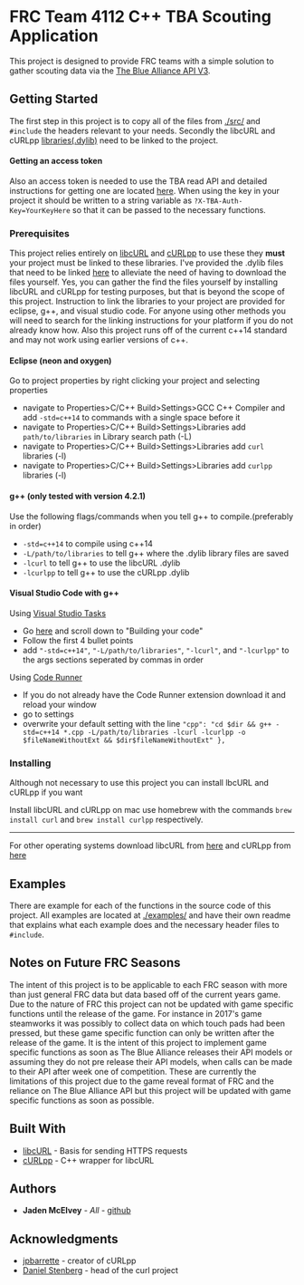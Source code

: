 # FRC Team 4112 C++ TBA Scouting Application
This project is designed to provide FRC teams with a simple solution to gather scouting data via the [The Blue Alliance API V3](https://www.thebluealliance.com/apidocs/v3). 

## Getting Started
The first step in this project is to copy all of the files from [./src/](https://github.com/JadenMcElvey/4112-Cpp-TBA-Scouting-Application/tree/master/src) and `#include` the headers relevant to your needs. Secondly the libcURL and cURLpp [libraries(.dylib)](https://github.com/JadenMcElvey/4112-Cpp-TBA-Scouting-Application/tree/master/Libraries) need to be linked to the project.
#### Getting an access token
Also an access token is needed to use the TBA read API and detailed instructions for getting one are located [here](https://www.thebluealliance.com/apidocs#apiv3). When using the key in your project it should be written to a string variable as `?X-TBA-Auth-Key=YourKeyHere` so that it can be passed to the necessary functions.

### Prerequisites
This project relies entirely on [libcURL](https://curl.haxx.se/libcurl/) and [cURLpp](http://www.curlpp.org) to use these they **must** your project must be linked to these libraries. I've provided the .dylib files that need to be linked [here](https://github.com/JadenMcElvey/4112-Cpp-TBA-Scouting-Application/tree/master/Libraries) to alleviate the need of having to download the files yourself. Yes, you can gather the find the files yourself by installing libcURL and cURLpp for testing purposes, but that is beyond the scope of this project. 
Instruction to link the libraries to your project are provided for eclipse, g++, and visual studio code. For anyone using other methods you will need to search for the linking instructions for your platform if you do not already know how. Also this project runs off of the current c++14 standard and may not work using earlier versions of c++.

#### Eclipse (neon and oxygen)
Go to project properties by right clicking your project and selecting properties  
* navigate to Properties>C/C++ Build>Settings>GCC C++ Compiler and add `-std=c++14` to commands with a single space before it
* navigate to Properties>C/C++ Build>Settings>Libraries add `path/to/libraries` in Library search path (-L)
* navigate to Properties>C/C++ Build>Settings>Libraries add `curl` libraries (-l)
* navigate to Properties>C/C++ Build>Settings>Libraries add `curlpp` libraries (-l)

#### g++ (only tested with version 4.2.1)
Use the following flags/commands when you tell g++ to compile.(preferably in order)  
* `-std=c++14` to compile using c++14
* `-L/path/to/libraries` to tell g++ where the .dylib library files are saved
* `-lcurl` to tell g++ to use the libcURL .dylib
* `-lcurlpp` to tell g++ to use the cURLpp .dylib

#### Visual Studio Code with g++
Using [Visual Studio Tasks](https://code.visualstudio.com/docs/languages/cpp#_getting-started)
* Go [here](https://code.visualstudio.com/docs/languages/cpp#_getting-started) and scroll down to "Building your code"
* Follow the first 4 bullet points
* add `"-std=c++14"`, `"-L/path/to/libraries"`, `"-lcurl"`, and `"-lcurlpp"` to the args sections seperated by commas in order

Using [Code Runner](https://marketplace.visualstudio.com/items?itemName=formulahendry.code-runner)
* If you do not already have the Code Runner extension download it and reload your window
* go to settings
* overwrite your default setting with the line `"cpp": "cd $dir && g++ -std=c++14 *.cpp -L/path/to/libraries -lcurl -lcurlpp -o $fileNameWithoutExt && $dir$fileNameWithoutExt"
    },`

### Installing
Although not necessary to use this project you can install lbcURL and cURLpp if you want

Install libcURL and cURLpp on mac use homebrew with the commands `brew install curl` and `brew install curlpp` respectively.
***
For other operating systems download libcURL from [here](https://curl.haxx.se/download.html) and cURLpp from [here](https://github.com/jpbarrette/curlpp/releases)

## Examples
There are example for each of the functions in the source code of this project. All examples are located at [./examples/](https://github.com/JadenMcElvey/4112-Cpp-TBA-Scouting-Application/tree/master/Examples) and have their own readme that explains what each example does and the necessary header files to `#include`.

## Notes on Future FRC Seasons
The intent of this project is to be applicable to each FRC season with more than just general FRC data but data based off of the current years game. Due to the nature of FRC this project can not be updated with game specific functions until the release of the game. For instance in 2017's game steamworks it was possibly to collect data on which touch pads had been pressed, but these game specific function can only be written after the release of the game. It is the intent of this project to implement game specific functions as soon as The Blue Alliance releases their API models or assuming they do not pre release their API models, when calls can be made to their API after week one of competition. These are currently the limitations of this project due to the game reveal format of FRC and the reliance on The Blue Alliance API but this project will be updated with game specific functions as soon as possible.

## Built With
* [libcURL](https://curl.haxx.se) - Basis for sending HTTPS requests
* [cURLpp](http://www.curlpp.org) - C++ wrapper for libcURL

## Authors
* **Jaden McElvey** - *All* - [github](https://github.com/JadenMcElvey)

## Acknowledgments
* [jpbarrette](https://github.com/jpbarrette) - creator of cURLpp
* [Daniel Stenberg](https://daniel.haxx.se) - head of the curl project